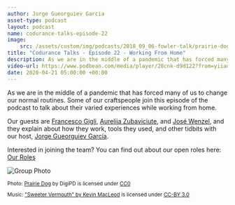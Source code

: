 ```yaml
---
author: Jorge Gueorguiev Garcia
asset-type: podcast
layout: podcast
name: codurance-talks-episode-22
image:
    src: /assets/custom/img/podcasts/2018_09_06-fowler-talk/prairie-dog-1470659_1280.jpg
title: "Codurance Talks - Episode 22 - Working From Home"
description: As we are in the middle of a pandemic that has forced many of us to change our normal routines. Some of our craftspeople join this episode of the podcast to talk about their varied experiences while working from home.
video-url: https://www.podbean.com/media/player/28cnk-d9d122?from=yiiadmin&download=1&version=1&vjs=1&skin=1&auto=0&share=1&fonts=Helvetica&download=1&rtl=0&pbad=1
date: 2020-04-21 05:00:00 +00:00
---
```


As we are in the middle of a pandemic that has forced many of us to change our normal routines. Some of our craftspeople join this episode of the podcast to talk about their varied experiences while working from home.

Our guests are <a href="https://codurance.com/publications/author/francesco-gigli/" target="_blank">Francesco Gigli</a>, <a href="https://github.com/AurelijaZuba" target="_blank">Aurelija Zubaviciute</a>, and <a href="https://codurance.com/publications/author/jos%C3%A9-pablo-wenzel/" target="_blank">José Wenzel</a>, and they explain about how they work, tools they used, and other tidbits with our host, <a href="https://codurance.com/publications/author/jorge-gueorguiev-garcia/" target="_blank">Jorge Gueorguiev García</a>.

Interested in joining the team?
You can find out about our open roles here: <a href="https://codurance.com/careers/#our_roles" target="_blank">Our Roles</a>

![Group Photo]({{site.baseurl}}/assets/custom/img/podcasts/podcast-22-working-from-home/hangout-all.jpg)

<sub>
Photo: <a href="https://pixabay.com/en/prairie-dog-singing-musical-rodent-1470659/" target="_blank">Prairie Dog</a> by DigiPD is licensed under <a href="https://creativecommons.org/publicdomain/zero/1.0/deed.en" target="_blank">CC0</a>


Music: <a href="https://incompetech.com/music/royalty-free/music.html" target="_blank">"Sweeter Vermouth" by Kevin MacLeod</a> is licensed under <a href="http://creativecommons.org/licenses/by/3.0/" target="_blank">CC-BY 3.0</a>
</sub>
